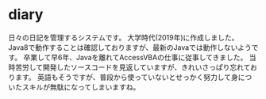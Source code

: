 # diary
日々の日記を管理するシステムです。
大学時代(2019年)に作成しました。
Java8で動作することは確認しておりますが、最新のJavaでは動作しないようです。
卒業して早6年、Javaを離れてAccessVBAの仕事に従事してきました。
当時苦労して開発したソースコードを見返していますが、きれいさっぱり忘れております。
英語もそうですが、普段から使っていないとせっかく努力して身についたスキルが無駄になってしまいますね。
